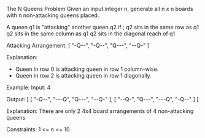 The N Queens Problem
Given an input integer n, generate all n x n boards with n non-attacking queens placed.

A queen q1 is "attacking" another queen q2 if ;
q2 sits in the same row as q1
q2 sits in the same column as q1
q2 sits in the diagonal reach of q1

Attacking Arrangement:
[
 "-Q--",
 "-Q--",
 "Q---",
 "--Q-"
]

Explanation:
- Queen in row 0 is attacking queen in row 1 column-wise.
- Queen in row 2 is attacking queen in row 1 diagonally.

Example:
Input: 4

Output:
[
 [
  "-Q--",
  "---Q",
  "Q---",
  "--Q-"
 ],
 [
  "--Q-",
  "Q---",
  "---Q",
  "-Q--"
 ]
]

Explanation: There are only 2 4x4 board arrangements of 4 non-attacking queens

Constraints:
1 <= n <= 10
